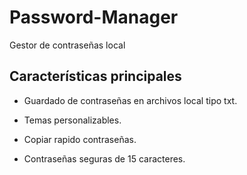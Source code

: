 # Password-Manager
Gestor de contraseñas local

## Características principales
- Guardado de contraseñas en archivos local tipo txt.

- Temas personalizables.

- Copiar rapido contraseñas.

- Contraseñas seguras de 15 caracteres.


